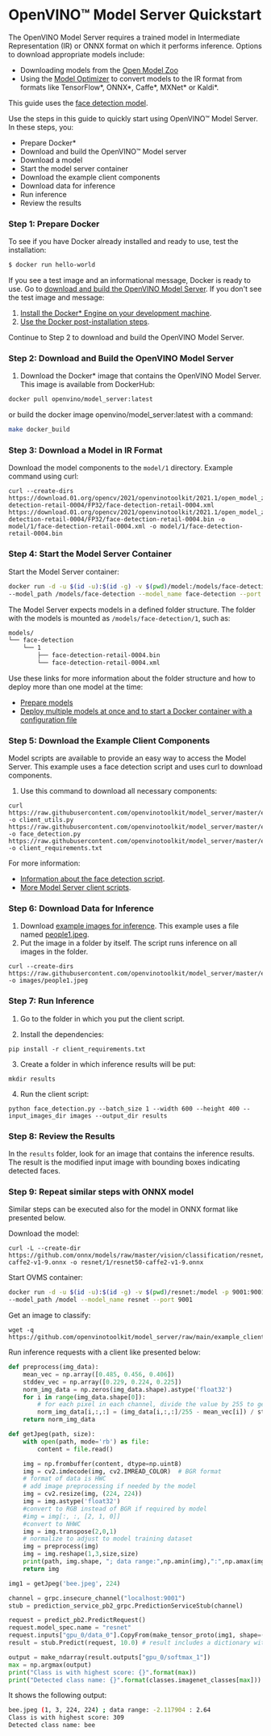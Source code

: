 # OpenVINO&trade; Model Server Quickstart

The OpenVINO Model Server requires a trained model in Intermediate Representation (IR) or ONNX format on which it performs inference. Options to download appropriate models include:
 
- Downloading models from the [Open Model Zoo](https://download.01.org/opencv/2021/openvinotoolkit/2021.1/open_model_zoo/models_bin/)
- Using the [Model Optimizer](https://docs.openvinotoolkit.org/latest/_docs_MO_DG_Deep_Learning_Model_Optimizer_DevGuide.html) to convert models to the IR format from formats like TensorFlow*, ONNX*, Caffe*, MXNet* or Kaldi*.

This guide uses the [face detection model](https://download.01.org/opencv/2020/openvinotoolkit/2020.2/open_model_zoo/models_bin/3/face-detection-retail-0004/FP32/). 

Use the steps in this guide to quickly start using OpenVINO™ Model Server. In these steps, you:

- Prepare Docker*
- Download and build the OpenVINO™ Model server
- Download a model
- Start the model server container
- Download the example client components
- Download data for inference
- Run inference
- Review the results

### Step 1: Prepare Docker

To see if you have Docker already installed and ready to use, test the installation:

``` bash
$ docker run hello-world
``` 

If you see a test image and an informational message, Docker is ready to use. Go to [download and build the OpenVINO Model Server](#step-2-download-and-build-the-openvino-model-server). 
If you don't see the test image and message:

1. [Install the Docker* Engine on your development machine](https://docs.docker.com/engine/install/).
2. [Use the Docker post-installation steps](https://docs.docker.com/engine/install/linux-postinstall/).

Continue to Step 2 to download and build the OpenVINO Model Server.

### Step 2: Download and Build the OpenVINO Model Server

1. Download the Docker* image that contains the OpenVINO Model Server. This image is available from DockerHub:

```bash
docker pull openvino/model_server:latest
```
or build the docker image openvino/model_server:latest with a command:

```bash
make docker_build
```

### Step 3: Download a Model in IR Format

Download the model components to the `model/1` directory. Example command using curl:

```
curl --create-dirs https://download.01.org/opencv/2021/openvinotoolkit/2021.1/open_model_zoo/models_bin/1/face-detection-retail-0004/FP32/face-detection-retail-0004.xml https://download.01.org/opencv/2021/openvinotoolkit/2021.1/open_model_zoo/models_bin/1/face-detection-retail-0004/FP32/face-detection-retail-0004.bin -o model/1/face-detection-retail-0004.xml -o model/1/face-detection-retail-0004.bin
```

### Step 4: Start the Model Server Container

Start the Model Server container:

```bash
docker run -d -u $(id -u):$(id -g) -v $(pwd)/model:/models/face-detection -p 9000:9000 openvino/model_server:latest \
--model_path /models/face-detection --model_name face-detection --port 9000 --log_level DEBUG --shape auto
```

The Model Server expects models in a defined folder structure. The folder with the models is mounted as `/models/face-detection/1`, such as:

```bash
models/
└── face-detection
	└── 1
		├── face-detection-retail-0004.bin
		└── face-detection-retail-0004.xml
``` 


Use these links for more information about the folder structure and how to deploy more than one model at the time: 
- [Prepare models](./models_repository.md#preparing-the-models-repository)
- [Deploy multiple models at once and to start a Docker container with a configuration file](./docker_container.md#step-3-start-the-docker-container)

### Step 5: Download the Example Client Components

Model scripts are available to provide an easy way to access the Model Server. This example uses a face detection script and uses curl to download components.

1. Use this command to download all necessary components:

```
curl https://raw.githubusercontent.com/openvinotoolkit/model_server/master/example_client/client_utils.py -o client_utils.py https://raw.githubusercontent.com/openvinotoolkit/model_server/master/example_client/face_detection.py -o face_detection.py  https://raw.githubusercontent.com/openvinotoolkit/model_server/master/example_client/client_requirements.txt -o client_requirements.txt
```

For more information:

- [Information about the face detection script](../example_client/face_detection.md). 
- [More Model Server client scripts](../example_client).


### Step 6: Download Data for Inference

1. Download [example images for inference](../example_client/images/people). This example uses a file named [people1.jpeg](../example_client/images/people/people1.jpeg). 
2. Put the image in a folder by itself. The script runs inference on all images in the folder.

```
curl --create-dirs https://raw.githubusercontent.com/openvinotoolkit/model_server/master/example_client/images/people/people1.jpeg -o images/people1.jpeg
```

### Step 7: Run Inference

1. Go to the folder in which you put the client script.

2. Install the dependencies:

```
pip install -r client_requirements.txt
```

3. Create a folder in which inference results will be put:

```
mkdir results
```

4. Run the client script:

```
python face_detection.py --batch_size 1 --width 600 --height 400 --input_images_dir images --output_dir results
```

### Step 8: Review the Results

In the `results` folder, look for an image that contains the inference results. 
The result is the modified input image with bounding boxes indicating detected faces.


### Step 9: Repeat similar steps with ONNX model

Similar steps can be executed also for the model in ONNX format like presented below.

Download the model:
```
curl -L --create-dir https://github.com/onnx/models/raw/master/vision/classification/resnet/model/resnet50-caffe2-v1-9.onnx -o resnet/1/resnet50-caffe2-v1-9.onnx
```

Start OVMS container:
```bash
docker run -d -u $(id -u):$(id -g) -v $(pwd)/resnet:/model -p 9001:9001 openvino/model_server:latest \
--model_path /model --model_name resnet --port 9001
```

Get an image to classify:
```
wget -q https://github.com/openvinotoolkit/model_server/raw/main/example_client/images/bee.jpeg
```

Run inference requests with a client like presented below:
```python
def preprocess(img_data):
    mean_vec = np.array([0.485, 0.456, 0.406])
    stddev_vec = np.array([0.229, 0.224, 0.225])
    norm_img_data = np.zeros(img_data.shape).astype('float32')
    for i in range(img_data.shape[0]):
        # for each pixel in each channel, divide the value by 255 to get value between [0, 1] and then normalize
        norm_img_data[i,:,:] = (img_data[i,:,:]/255 - mean_vec[i]) / stddev_vec[i]
    return norm_img_data

def getJpeg(path, size):
    with open(path, mode='rb') as file:
        content = file.read()

    img = np.frombuffer(content, dtype=np.uint8)
    img = cv2.imdecode(img, cv2.IMREAD_COLOR)  # BGR format
    # format of data is HWC
    # add image preprocessing if needed by the model
    img = cv2.resize(img, (224, 224))
    img = img.astype('float32')
    #convert to RGB instead of BGR if required by model
    #img = img[:, :, [2, 1, 0]]
    #convert to NHWC
    img = img.transpose(2,0,1)
    # normalize to adjust to model training dataset
    img = preprocess(img)
    img = img.reshape(1,3,size,size)
    print(path, img.shape, "; data range:",np.amin(img),":",np.amax(img))
    return img

img1 = getJpeg('bee.jpeg', 224)

channel = grpc.insecure_channel("localhost:9001")
stub = prediction_service_pb2_grpc.PredictionServiceStub(channel)

request = predict_pb2.PredictRequest()
request.model_spec.name = "resnet"
request.inputs["gpu_0/data_0"].CopyFrom(make_tensor_proto(img1, shape=(img1.shape)))
result = stub.Predict(request, 10.0) # result includes a dictionary with all model outputs

output = make_ndarray(result.outputs["gpu_0/softmax_1"])
max = np.argmax(output)
print("Class is with highest score: {}".format(max))
print("Detected class name: {}".format(classes.imagenet_classes[max]))

```
It shows the following output:
```bash
bee.jpeg (1, 3, 224, 224) ; data range: -2.117904 : 2.64
Class is with highest score: 309
Detected class name: bee
```